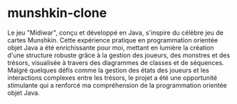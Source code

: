 # munshkin-clone
Le jeu "Midiwar", conçu et développé en Java, s'inspire du célèbre jeu de cartes Munshkin. Cette expérience pratique en programmation orientée objet Java a été enrichissante pour moi, mettant en lumière la création d'une structure robuste grâce à la gestion des joueurs, des monstres et des trésors, visualisée à travers des diagrammes de classes et de séquences. Malgré quelques défis comme la gestion des états des joueurs et les interactions complexes entre les trésors, le projet a été une opportunité stimulante qui a renforcé ma compréhension de la programmation orientée objet Java.
